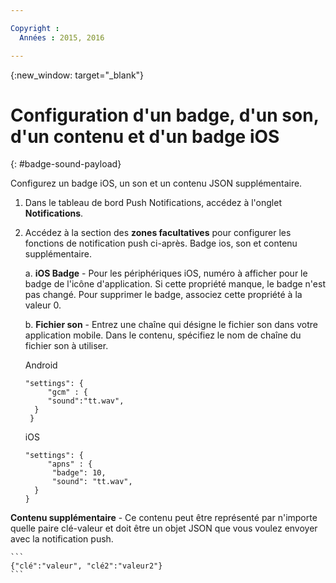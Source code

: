 ```yaml
---

Copyright :
  Années : 2015, 2016

---
```


{:new_window: target="_blank"}
# Configuration d'un badge, d'un son, d'un contenu et d'un badge iOS

{: #badge-sound-payload}

Configurez un badge iOS, un son et un contenu JSON supplémentaire.


1. Dans le tableau de bord Push Notifications, accédez à l'onglet **Notifications**.
2. Accédez à la section des **zones facultatives** pour configurer les fonctions de notification push ci-après. Badge ios, son et contenu supplémentaire. 

	a. **iOS Badge** - Pour les périphériques iOS, numéro à afficher pour le badge de l'icône d'application. Si cette propriété manque, le badge n'est pas changé. Pour supprimer le badge, associez cette propriété à la valeur 0.

	b. **Fichier son** - Entrez une chaîne qui désigne le fichier son dans votre application mobile. Dans le contenu, spécifiez le nom de
chaîne du fichier son à utiliser.


	Android

	```
	"settings": {
	     "gcm" : {
	     "sound":"tt.wav",
	  }
	 }  
	```

	iOS

	```
	"settings": {
	     "apns" : {
	      "badge": 10,
	      "sound": "tt.wav",
	  }
	}
	``` 		
**Contenu supplémentaire** - Ce contenu peut être représenté par n'importe quelle paire clé-valeur et doit être un objet JSON que
vous voulez envoyer avec la notification push.

	```
	{"clé":"valeur", "clé2":"valeur2"}
	```
